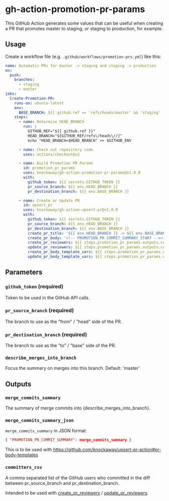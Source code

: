 # gh-action-promotion-pr-params

This GitHub Action generates some values that can be useful when creating a PR that promotes master
to staging, or staging to production, for example.

## Usage

Create a workflow file (e.g. `.github/workflows/promotion-prs.yml`) like this:

```yaml
name: Automatic PRs for master -> staging and staging -> production
on:
  push:
    branches:
      - staging
      - master
jobs:
  Create-Promotion-PR:
    runs-on: ubuntu-latest
    env:
      BASE_BRANCH: ${{ github.ref == 'refs/heads/master' && 'staging' || github.ref == 'refs/heads/staging' && 'production' || 'master' }}
    steps:
      - name: Determine HEAD_BRANCH
        run: |
          GITHUB_REF="${{ github.ref }}"
          HEAD_BRANCH="${GITHUB_REF/refs\/heads\//}"
          echo "HEAD_BRANCH=$HEAD_BRANCH" >> $GITHUB_ENV

      - name: Check out repository code
        uses: actions/checkout@v2

      - name: Build Promotion PR Params
        id: promotion_pr_params
        uses: knockaway/gh-action-promotion-pr-params@v1.0.0
        with:
          github_token: ${{ secrets.GITHUB_TOKEN }}
          pr_source_branch: ${{ env.HEAD_BRANCH }}
          pr_destination_branch: ${{ env.BASE_BRANCH }}

      - name: Create or Update PR
        id: upsert_pr
        uses: knockaway/gh-action-upsert-pr@v1.0.0
        with:
          github_token: ${{ secrets.GITHUB_TOKEN }}
          pr_source_branch: ${{ env.HEAD_BRANCH }}
          pr_destination_branch: ${{ env.BASE_BRANCH }}
          create_pr_title: '${{ env.HEAD_BRANCH }} -> ${{ env.BASE_BRANCH }}'
          create_pr_body: '<!-- PROMOTION_PR_COMMIT_SUMMARY_START --><!-- PROMOTION_PR_COMMIT_SUMMARY_END -->'
          create_pr_reviewers: ${{ steps.promotion_pr_params.outputs.committers_csv }}
          update_pr_reviewers: ${{ steps.promotion_pr_params.outputs.committers_csv }}
          create_pr_body_template_vars: ${{ steps.promotion_pr_params.outputs.merge_commits_summary_json }}
          update_pr_body_template_vars: ${{ steps.promotion_pr_params.outputs.merge_commits_summary_json }}
```

## Parameters

### `github_token` (required)

Token to be used in the GitHub API calls.

### `pr_source_branch` (required)

The branch to use as the "from" / "head" side of the PR.

### `pr_destination_branch` (required)

The branch to use as the "to" / "base" side of the PR.

### `describe_merges_into_branch`

Focus the summary on merges into this branch. Default: 'master'

## Outputs

### `merge_commits_summary`

The summary of merge commits into {describe_merges_into_branch}.

### `merge_commits_summary_json`

`merge_commits_summary` in JSON format: 

```json
{ "PROMOTION_PR_COMMIT_SUMMARY": merge_commits_summary } 
```

This is to be used with https://github.com/knockaway/upsert-pr-action#pr-body-templates

### `committers_csv`

A comma separated list of the GitHub users who committed in the diff between 
pr_source_branch and pr_destination_branch.

Intended to be used with [create_pr_reviewers](https://github.com/knockaway/upsert-pr-action#create_pr_reviewers)
/ [update_pr_reviewers](https://github.com/knockaway/upsert-pr-action#update_pr_reviewers).
